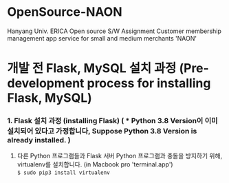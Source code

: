 # OpenSource-NAON
Hanyang Univ. ERICA Open source S/W Assignment Customer membership management app service for small and medium merchants 'NAON'

# 개발 전 Flask, MySQL 설치 과정 (Pre-development process for installing Flask, MySQL)
### 1. Flask 설치 과정 (installing Flask) ( * Python 3.8 Version이 이미 설치되어 있다고 가정합니다, Suppose Python 3.8 Version is already installed. )
  1. 다른 Python 프로그램들과 Flask 서버 Python 프로그램과 충돌을 방지하기 위해, virtualenv를 설치합니다. (in Macbook pro 'terminal.app')  
    ```
    $ sudo pip3 install virtualenv
    ```
